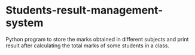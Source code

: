 # Students-result-management-system
Python program to store the marks obtained  in different subjects and print result after calculating the total marks of some students  in a class.
